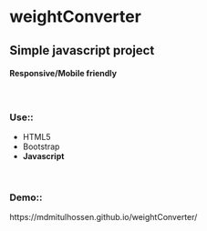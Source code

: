 # weightConverter
<h2>Simple javascript project</h2>
<h4>Responsive/Mobile friendly</h4><br>
<h3>Use::</h3>
<ul>
  <li>HTML5</li>
  <li>Bootstrap</li>
  <li><b>Javascript</b></li>
</ul>
<br>
<h3>Demo::</h3>https://mdmitulhossen.github.io/weightConverter/
